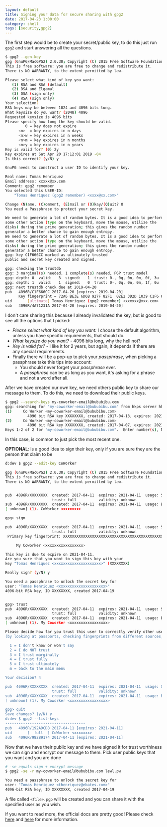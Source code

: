 ```yaml
---
layout: default
title: Signing your data for secure sharing with gpg2
date: 2017-04-23 1:00:00
category: shell
tags: [security,gpg2]
---
```

The first step would be to create your secret/public key, to do this
just run `gpg2` and start answering all the questions.

```bash
$ gpg2 --gen-key
gpg (GnuPG/MacGPG2) 2.0.30; Copyright (C) 2015 Free Software Foundation, Inc.
This is free software: you are free to change and redistribute it.
There is NO WARRANTY, to the extent permitted by law.

Please select what kind of key you want:
   (1) RSA and RSA (default)
   (2) DSA and Elgamal
   (3) DSA (sign only)
   (4) RSA (sign only)
Your selection?
RSA keys may be between 1024 and 4096 bits long.
What keysize do you want? (2048) 4096
Requested keysize is 4096 bits
Please specify how long the key should be valid.
         0 = key does not expire
      <n>  = key expires in n days
      <n>w = key expires in n weeks
      <n>m = key expires in n months
      <n>y = key expires in n years
Key is valid for? (0) 2y
Key expires at Sat Apr 20 17:12:01 2019 -04
Is this correct? (y/N) y

GnuPG needs to construct a user ID to identify your key.

Real name: Tomas Henriquez
Email address: xxxxx@xx.com
Comment: gpg2 remember
You selected this USER-ID:
    "Tomas Henriquez (gpg2 remember) <xxxx@xx.com>"

Change (N)ame, (C)omment, (E)mail or (O)kay/(Q)uit? O
You need a Passphrase to protect your secret key.

We need to generate a lot of random bytes. It is a good idea to perform
some other action (type on the keyboard, move the mouse, utilize the
disks) during the prime generation; this gives the random number
generator a better chance to gain enough entropy.
We need to generate a lot of random bytes. It is a good idea to perform
some other action (type on the keyboard, move the mouse, utilize the
disks) during the prime generation; this gives the random number
generator a better chance to gain enough entropy.
gpg: key C1F666CC marked as ultimately trusted
public and secret key created and signed.

gpg: checking the trustdb
gpg: 3 marginal(s) needed, 1 complete(s) needed, PGP trust model
gpg: depth: 0  valid:   3  signed:   1  trust: 0-, 0q, 0n, 0m, 0f, 3u
gpg: depth: 1  valid:   1  signed:   0  trust: 0-, 0q, 0n, 0m, 1f, 0u
gpg: next trustdb check due at 2019-04-20
pub   4096R/C1F666CC 2017-04-20 [expires: 2019-04-20]
      Key fingerprint = 72A6 BE3E 6D6B 927F 82F1  02E2 3D2D 1039 C1F6 66CC
uid       [ultimate] Tomas Henriquez (gpg2 remember) <xxxxxx@xxx.com>
sub   4096R/4A71231A 2017-04-20 [expires: 2019-04-20]
```

I don't care sharing this because I already invalidated the key, but is
good to see all the options that I picked:

* _Please select what kind of key you want:_ I choose the default algorithm, unless you have specific requirements, that should do.
* _What keysize do you want?_ - 4096 bits long, why the hell not?
* _Key is valid for?_ - I like it for 2 years, but again, it depends if there are any special requirements.
* Finally there will be a pop-up to pick your _passphrase_, when picking a passphrase take this tips into account:
  * You should never forget your _passphrase_ ever.
  * A _passphrase_ can be as long as you want, it's asking for a phrase and not a word after all.

After we have created our own key, we need others public key to share
our message to them. To do this, we need to download their public keys.

```bash
$ gpg2 --search-keys my-coworker-email@bububibu.com
gpg: searching for "my-coworker-email@bububibu.com" from hkps server hkps.pool.sks-keyservers.net
(1)     Co Worker <my-coworker-email@bububibu.com>
          4096 bit RSA key XXXXXXXX, created: 2017-04-13, expires: 2021-04-13
(2)     Co Worker <my-coworker-email@bububibu.com>
          4096 bit RSA key XXXXXXXX, created: 2017-04-07, expires: 2021-04-07
Keys 1-2 of 2 for "my-coworker-email@bububibu.com".  Enter number(s), N)ext, or Q)uit > q
```
In this case, is common to just pick the most recent one.

**OPTIONAL**: Is a good idea to sign their key, only if you are sure they are the person that claim to be

```bash
d:dev $ gpg2 --edit-key CoWorker

gpg (GnuPG/MacGPG2) 2.0.30; Copyright (C) 2015 Free Software Foundation, Inc.
This is free software: you are free to change and redistribute it.
There is NO WARRANTY, to the extent permitted by law.


pub  4096R/XXXXXXXX  created: 2017-04-11  expires: 2021-04-11  usage: SC
                     trust: full          validity: unknown
sub  4096R/XXXXXXXX  created: 2017-04-11  expires: 2021-04-11  usage: E
[ unknown] (1). CoWorker <xxxxxxx>

gpg> sign

pub  4096R/XXXXXXXX  created: 2017-04-11  expires: 2021-04-11  usage: SC
                     trust: full          validity: unknown
 Primary key fingerprint: XXXXXXXXXXXXXXXXXXXXXXXXXXXXXXXXXXXXXXXXXXXXXXXXXX

     My Coworker <xxxxxxxxxxxxxxxxx>

This key is due to expire on 2021-04-11.
Are you sure that you want to sign this key with your
key "Tomas Henriquez <xxxxxxxxxxxxxxxxxxxxx>" (XXXXXXXX)

Really sign? (y/N) y

You need a passphrase to unlock the secret key for
user: "Tomas Henriquez <xxxxxxxxxxxxxxxxxxxxx>"
4096-bit RSA key, ID XXXXXXXX, created 2017-04-19


gpg> trust
pub  4096R/XXXXXXXX  created: 2017-04-11  expires: 2021-04-11  usage: SC
                     trust: full          validity: unknown
sub  4096R/XXXXXXXX  created: 2017-04-11  expires: 2021-04-11  usage: E
[ unknown] (1). My Coworker <xxxxxxxxxxxxxxxxx>

Please decide how far you trust this user to correctly verify other users' keys
(by looking at passports, checking fingerprints from different sources, etc.)

  1 = I don't know or won't say
  2 = I do NOT trust
  3 = I trust marginally
  4 = I trust fully
  5 = I trust ultimately
  m = back to the main menu

Your decision? 4

pub  4096R/XXXXXXXX  created: 2017-04-11  expires: 2021-04-11  usage: SC
                     trust: full          validity: unknown
sub  4096R/XXXXXXXX  created: 2017-04-11  expires: 2021-04-11  usage: E
[ unknown] (1). My Coworker <xxxxxxxxxxxxxxxxx>

gpg> quit
Save changes? (y/N) y
d:dev $ gpg2 --list-keys
------------------------------------
pub   4096R/192A9CD8 2017-04-11 [expires: 2021-04-11]
uid       [  full  ] CoWorker <xxxxxxx>
sub   4096R/98289174 2017-04-11 [expires: 2021-04-11]
```

Now that we have their public key and we have signed it for trust worthiness we can sign and encrypt our message to them.
Pick user public keys that you want and you are done

```bash
# -se equals sign + encrypt message
$ gpg2 -se -r my-coworker-email@bububibu.com lewl.pw

You need a passphrase to unlock the secret key for
user: "Tomas Henriquez <thenriquez@ebates.com>"
4096-bit RSA key, ID XXXXXXXX, created 2017-04-19
```
A file called `<file>.pgp` will be created and you can share it with the specified user as you wish.

If you want to read more, the official docs are pretty good! Please check [here](https://www.gnupg.org/gph/en/manual/x334.html) and [here](https://www.gnupg.org/gph/en/manual/x56.html) for more information.
